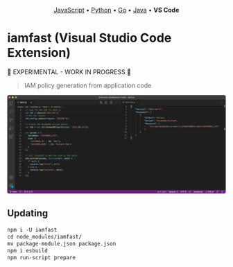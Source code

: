<p align="center"><a href="https://github.com/iann0036/iamfast-js">JavaScript</a> • <a href="https://github.com/iann0036/iamfast-python">Python</a> • <a href="https://github.com/iann0036/iamfast-go">Go</a> • <a href="https://github.com/iann0036/iamfast-java">Java</a> • <b>VS Code</b></p>

# iamfast (Visual Studio Code Extension)

:construction: EXPERIMENTAL - WORK IN PROGRESS :construction:

> IAM policy generation from application code

![Screenshot](assets/screenshot.png)

## Updating

```
npm i -U iamfast
cd node_modules/iamfast/
mv package-module.json package.json
npm i esbuild
npm run-script prepare
```
